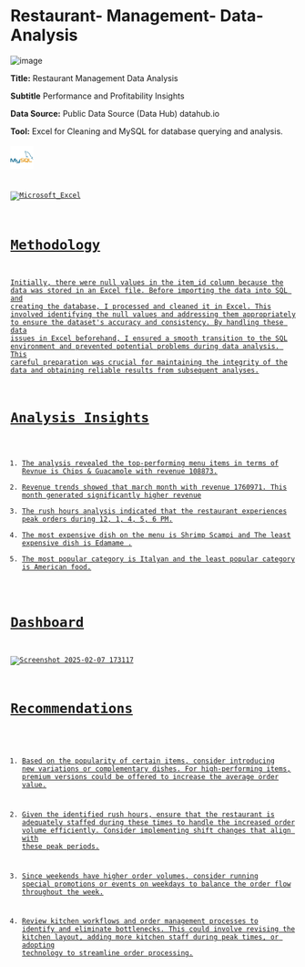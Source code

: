 # Restaurant- Management- Data- Analysis
![image](https://github.com/user-attachments/assets/4610e6e3-370c-4a33-83fb-198f6e6509ad)

**Title:** Restaurant Management Data Analysis

**Subtitle** Performance and Profitability Insights

**Data Source:** Public Data Source (Data Hub) datahub.io

**Tool:** Excel for Cleaning and MySQL for database querying and analysis. <code></a> <a href="https://www.mysql.com/" target="_blank" rel="noreferrer"> <img src="https://raw.githubusercontent.com/devicons/devicon/master/icons/mysql/mysql-original-wordmark.svg" alt="mysql" width="40" height="40"/> </a> <a href="https://www.microsoft.com/en-in/microsoft-365/excel" target="_blank" rel="noreferrer"> <img src="https://upload.wikimedia.org/wikipedia/commons/3/34/Microsoft_Office_Excel_%282019%E2%80%93present%29.svg" alt="Microsoft_Excel" width="40" height="40"/>


# Methodology
Initially, there were null values in the item_id column because the data was stored in an Excel file. Before importing the data into SQL and creating the database, I processed and cleaned it in Excel. This involved identifying the null values and addressing them appropriately to ensure the dataset's accuracy and consistency. By handling these data issues in Excel beforehand, I ensured a smooth transition to the SQL environment and prevented potential problems during data analysis. This careful preparation was crucial for maintaining the integrity of the data and obtaining reliable results from subsequent analyses.

# Analysis  Insights 

1.  The analysis revealed the top-performing menu items in terms of Revnue is Chips & Guacamole with revenue 108873.
2.  Revenue trends showed that march  month with revenue 1760971. This month generated significantly higher revenue
3.  The rush hours analysis indicated that the restaurant experiences peak orders during 12, 1, 4, 5, 6 PM. 
4.  The most expensive dish on the menu is Shrimp Scampi and The least expensive dish is Edamame . 
5.  The most popular category is Italyan and the least popular category is American food.

# Dashboard 
![Screenshot 2025-02-07 173117](https://github.com/user-attachments/assets/a429b2f1-3044-4448-b969-8aa07aa77682)


# Recommendations

1.  Based on the popularity of certain items, consider introducing new variations or complementary dishes. For high-performing items, premium versions could be offered to increase the average order value.

2.  Given the identified rush hours, ensure that the restaurant is adequately staffed during these times to handle the increased order volume efficiently. Consider implementing shift changes that align with these peak periods.

3. Since weekends have higher order volumes, consider running special promotions or events on weekdays to balance the order flow throughout the week.

4. Review kitchen workflows and order management processes to identify and eliminate bottlenecks. This could involve revising the kitchen layout, adding more kitchen staff during peak times, or adopting technology to streamline order processing.


